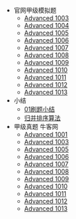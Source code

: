   - 官网甲级模拟题
    - [Advanced 1003](/官网甲级模拟题/Advanced%201003.md)
    - [Advanced 1004](/官网甲级模拟题/Advanced%201004.md)
    - [Advanced 1005](/官网甲级模拟题/Advanced%201005.md)
    - [Advanced 1006](/官网甲级模拟题/Advanced%201006.md)
    - [Advanced 1007](/官网甲级模拟题/Advanced%201007.md)
    - [Advanced 1008](/官网甲级模拟题/Advanced%201008.md)
    - [Advanced 1009](/官网甲级模拟题/Advanced%201009.md)
    - [Advanced 1010](/官网甲级模拟题/Advanced%201010.md)
    - [Advanced 1011](/官网甲级模拟题/Advanced%201011.md)
    - [Advanced 1012](/官网甲级模拟题/Advanced%201012.md)
    - [Advanced 1013](/官网甲级模拟题/Advanced%201013.md)
  - 小结
    - [01刷题小结](/小结/2021-01刷题小结.md)
    - [归并排序算法](/小结/归并排序算法.md)
  - 甲级真题 牛客网
    - [Advanced 1001](/甲级真题%20牛客网/Advanced%201001.md)
    - [Advanced 1003](/甲级真题%20牛客网/Advanced%201003.md)
    - [Advanced 1005](/甲级真题%20牛客网/Advanced%201005.md)
    - [Advanced 1006](/甲级真题%20牛客网/Advanced%201006.md)
    - [Advanced 1007](/甲级真题%20牛客网/Advanced%201007.md)
    - [Advanced 1008](/甲级真题%20牛客网/Advanced%201008.md)
    - [Advanced 1009](/甲级真题%20牛客网/Advanced%201009.md)
    - [Advanced 1010](/甲级真题%20牛客网/Advanced%201010.md)
    - [Advanced 1011](/甲级真题%20牛客网/Advanced%201011.md)
    - [Advanced 1012](/甲级真题%20牛客网/Advanced%201012.md)
    - [Advanced 1013](/甲级真题%20牛客网/Advanced%201013.md)